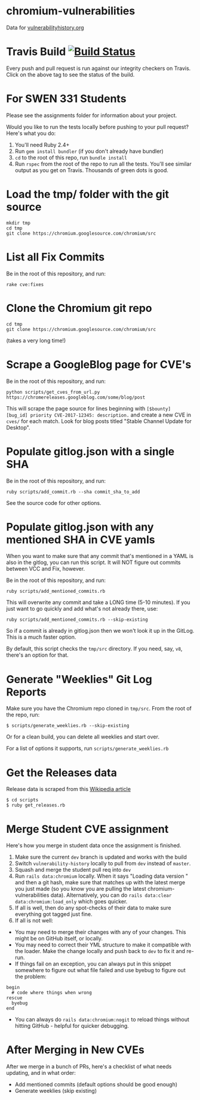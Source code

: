 # chromium-vulnerabilities

Data for [vulnerabilityhistory.org](http://vulnerabilityhistory.org)

# Travis Build [![Build Status](https://travis-ci.org/andymeneely/chromium-vulnerabilities.svg?branch=master)](https://travis-ci.org/andymeneely/chromium-vulnerabilities)

Every push and pull request is run against our integrity checkers on Travis. Click on the above tag to see the status of the build.

# For SWEN 331 Students

Please see the assignments folder for information about your project.

Would you like to run the tests locally before pushing to your pull request? Here's what you do:

1. You'll need Ruby 2.4+
2. Run `gem install bundler` (if you don't already have bundler)
3. `cd` to the root of this repo, run `bundle install`
4. Run `rspec` from the root of the repo to run all the tests. You'll see similar output as you get on Travis. Thousands of green dots is good.

# Load the tmp/ folder with the git source

```
mkdir tmp
cd tmp
git clone https://chromium.googlesource.com/chromium/src
```

# List all Fix Commits

Be in the root of this repository, and run:

```
rake cve:fixes
```

# Clone the Chromium git repo

```
cd tmp
git clone https://chromium.googlesource.com/chromium/src
```

(takes a very long time!)

# Scrape a GoogleBlog page for CVE's

Be in the root of this repository, and run:

```
python scripts/get_cves_from_url.py https://chromereleases.googleblog.com/some/blog/post
```

This will scrape the page source for lines beginning with `[$bounty] [bug_id] priority CVE-2017-12345: description.` and create a new CVE in `cves/` for each match. Look for blog posts titled "Stable Channel Update for Desktop".

# Populate gitlog.json with a single SHA

Be in the root of this repository, and run:

```
ruby scripts/add_commit.rb --sha commit_sha_to_add
```

See the source code for other options.

# Populate gitlog.json with any mentioned SHA in CVE yamls

When you want to make sure that any commit that's mentioned in a YAML is also in the gitlog, you can run this script. It will NOT figure out commits between VCC and Fix, however.

Be in the root of this repository, and run:

```
ruby scripts/add_mentioned_commits.rb
```

This will overwrite any commit and take a LONG time (5-10 minutes). If you just want to go quickly and add what's not already there, use:

```
ruby scripts/add_mentioned_commits.rb --skip-existing
```

So if a commit is already in gitlog.json then we won't look it up in the GitLog. This is a much faster option.

By default, this script checks the `tmp/src` directory. If you need, say, `v8`, there's an option for that.

# Generate "Weeklies" Git Log Reports

Make sure you have the Chromium repo cloned in `tmp/src`. From the root of the repo, run:

```
$ scripts/generate_weeklies.rb --skip-existing
```

Or for a clean build, you can delete all weeklies and start over.

For a list of options it supports, run `scripts/generate_weeklies.rb`

# Get the Releases data

Release data is scraped from this [Wikipedia article](https://en.wikipedia.org/wiki/Google_Chrome_version_history)

```
$ cd scripts
$ ruby get_releases.rb
```

# Merge Student CVE assignment

Here's how you merge in student data once the assignment is finished.

1. Make sure the current `dev` branch is updated and works with the build
2. Switch `vulnerability-history` locally to pull from `dev` instead of `master`.
3. Squash and merge the student pull req into `dev`
4. Run `rails data:chromium` locally. When it says "Loading data version " and then a git hash, make sure that matches up with the latest merge you just made (so you know you are pulling the latest chromium-vulnerabilities data). Alternatively, you can do `rails data:clear data:chromium:load_only` which goes quicker.
5. If all is well, then do any spot-checks of their data to make sure everything got tagged just fine.
6. If all is not well:

- You may need to merge their changes with any of your changes. This might be on GitHub itself, or locally.
- You may need to correct their YML structure to make it compatible with the loader. Make the change locally and push back to `dev` to fix it and re-run.
- If things fail on an exception, you can always put in this snippet somewhere to figure out what file failed and use byebug to figure out the problem:

```
begin
  # code where things when wrong
rescue
  byebug
end
```

- You can always do `rails data:chromium:nogit` to reload things without hitting GitHub - helpful for quicker debugging.

# After Merging in New CVEs

After we merge in a bunch of PRs, here's a checklist of what needs updating, and in what order:

- Add mentioned commits (default options should be good enough)
- Generate weeklies (skip existing)
